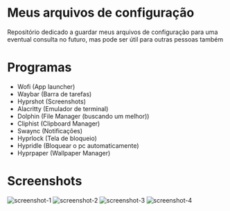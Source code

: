 # Meus arquivos de configuração
Repositório dedicado a guardar meus arquivos de configuração para uma eventual consulta no futuro, mas pode ser útil para outras pessoas também

# Programas
- Wofi (App launcher)
- Waybar (Barra de tarefas)
- Hyprshot (Screenshots)
- Alacritty (Emulador de terminal)
- Dolphin (File Manager (buscando um melhor))
- Cliphist (Clipboard Manager)
- Swaync (Notificações)
- Hyprlock (Tela de bloqueio)
- Hypridle (Bloquear o pc automaticamente)
- Hyprpaper (Wallpaper Manager)

# Screenshots
![screenshot-1](https://github.com/user-attachments/assets/083e4b4b-24b4-4b7f-aff7-a3e611a36156)
![screenshot-2](https://github.com/user-attachments/assets/b556482c-0c47-46de-bfa5-3f54c4f45236)
![screenshot-3](https://github.com/user-attachments/assets/e2d26290-b9df-4290-b0e8-c28deee1ae5e)
![screenshot-4](https://github.com/user-attachments/assets/4ede5c25-3757-4ad9-a4f9-df5c93f90729)
